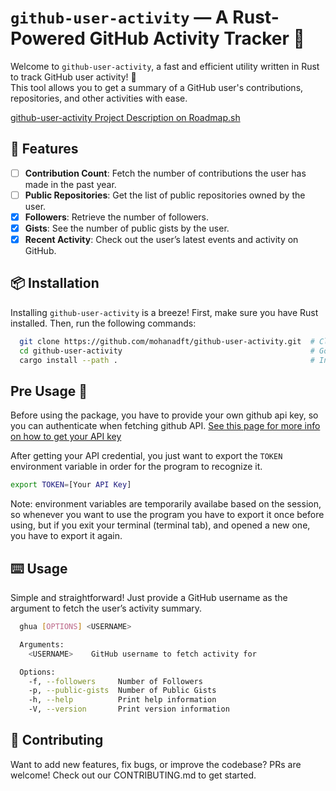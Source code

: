 # `github-user-activity` — A Rust-Powered GitHub Activity Tracker 🚀

Welcome to `github-user-activity`, a fast and efficient utility written in Rust to track GitHub user activity! 🦀  
This tool allows you to get a summary of a GitHub user's contributions, repositories, and other activities with ease.

[github-user-activity Project Description on Roadmap.sh](https://roadmap.sh/projects/github-user-activity)

## 🚀 Features

- [ ] **Contribution Count**: Fetch the number of contributions the user has made in the past year.
- [ ] **Public Repositories**: Get the list of public repositories owned by the user.
- [x] **Followers**: Retrieve the number of followers.
- [x] **Gists**: See the number of public gists by the user.
- [x] **Recent Activity**: Check out the user’s latest events and activity on GitHub.

## 📦 Installation

Installing `github-user-activity` is a breeze! First, make sure you have Rust installed. Then, run the following commands:

```bash
  git clone https://github.com/mohanadft/github-user-activity.git  # Clone the Repo
  cd github-user-activity                                          # Go inside the package
  cargo install --path .                                           # Install the package globally
```

## Pre Usage 🧪

Before using the package, you have to provide your own github api key, so you can authenticate when fetching github API. [See this page for more info on how to get your API key](https://docs.github.com/en/authentication/keeping-your-account-and-data-secure/managing-your-personal-access-tokens)

After getting your API credential, you just want to export the `TOKEN` environment variable in order for the program to recognize it.

```bash
export TOKEN=[Your API Key]
```
Note: environment variables are temporarily availabe based on the session, so whenever you want to use the program you have to export it once before using, but if you exit your terminal (terminal tab), and opened a new one, you have to export it again.
## ⌨️  Usage

Simple and straightforward! Just provide a GitHub username as the argument to fetch the user’s activity summary.

```bash
  ghua [OPTIONS] <USERNAME>

  Arguments:
    <USERNAME>    GitHub username to fetch activity for

  Options:
    -f, --followers     Number of Followers
    -p, --public-gists  Number of Public Gists
    -h, --help          Print help information
    -V, --version       Print version information
```

## 🤝 Contributing

Want to add new features, fix bugs, or improve the codebase? PRs are welcome! Check out our CONTRIBUTING.md to get started.
